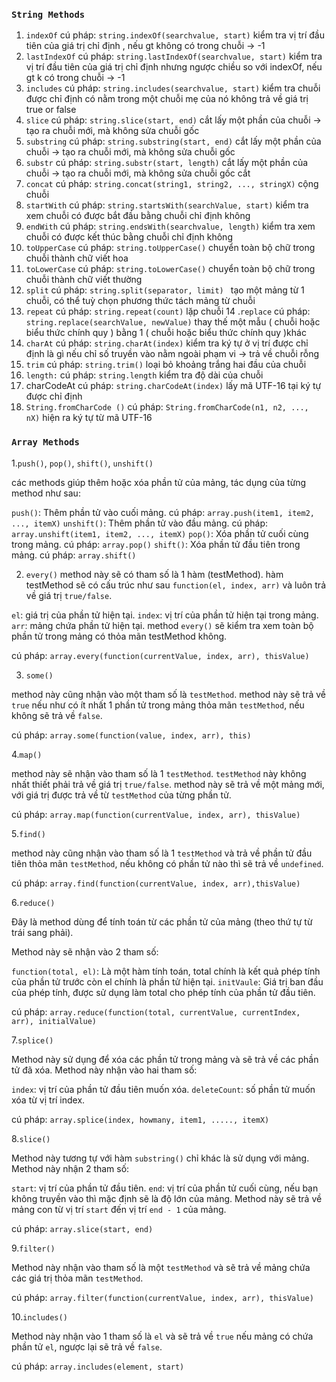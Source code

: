 ### `String Methods`
1. `indexOf`
 cú pháp: `string.indexOf(searchvalue, start)`
 kiểm tra vị trí đầu tiên của giá trị chỉ định , 
 nếu gt không có trong chuỗi -> -1
2. `lastIndexOf`
 cú pháp: `string.lastIndexOf(searchvalue, start)`
 kiểm tra vị trí đầu tiên của giá trị chỉ định nhưng ngược chiều so với indexOf, 
 nếu gt k có trong chuỗi -> -1
3. `includes`
 cú pháp: `string.includes(searchvalue, start)`
 kiểm tra chuỗi được chỉ định có nằm trong một chuỗi mẹ của nó không
 trả về giá trị true or false
4. `slice`
 cú pháp: `string.slice(start, end)`
 cắt lấy một phần của chuỗi -> tạo ra chuỗi mới, mà không sửa chuỗi gốc
5. `substring`
 cú pháp: `string.substring(start, end)`
 cắt lấy một phần của chuỗi -> tạo ra chuỗi mới, mà không sửa chuỗi gốc
6. `substr`
 cú pháp: `string.substr(start, length)`
 cắt lấy một phần của chuỗi -> tạo ra chuỗi mới, mà không sửa chuỗi gốc
 cắt 
7. `concat`
 cú pháp: `string.concat(string1, string2, ..., stringX)`
 cộng chuỗi
8. `startWith`
 cú pháp: `string.startsWith(searchValue, start)`
 kiểm tra xem chuỗi có được bắt đầu bằng chuỗi chỉ định không
9. `endWith`
 cú pháp: `string.endsWith(searchvalue, length)`
 kiểm tra xem chuỗi có được kết thúc bằng chuỗi chỉ định không
10. `toUpperCase`
 cú pháp: `string.toUpperCase()`
 chuyển toàn bộ chữ trong chuỗi thành chữ viết hoa
11. `toLowerCase`
 cú pháp: `string.toLowerCase()`
 chuyển toàn bộ chữ trong chuỗi thành chữ viết thường
12. `split`
 cú pháp: `string.split(separator, limit) `
 tạo một mảng từ 1 chuỗi, có thể tuỳ chọn phương thức tách mảng từ chuỗi
13. `repeat`
 cú pháp: `string.repeat(count)`
 lặp chuỗi
14 .`replace`
 cú pháp: `string.replace(searchValue, newValue)`
 thay thế một mẫu ( chuỗi hoặc biểu thức chính quy ) bằng 1 ( chuỗi hoặc biểu thức chính quy )khác
15. `charAt`
 cú pháp: `string.charAt(index)`
 kiểm tra ký tự ở vị trí được chỉ định là gì
 nếu chỉ số truyền vào nằm ngoài phạm vi -> trả về chuỗi rỗng
16. `trim`
 cú pháp: `string.trim()`
 loại bỏ khoảng trắng hai đầu của chuỗi
17. `length:`
 cú pháp: `string.length`
 kiểm tra độ dài của chuỗi
18. charCodeAt
 cú pháp: `string.charCodeAt(index)`
 lấy mã UTF-16 tại ký tự được chỉ định
19. `String.fromCharCode ()`
 cú pháp: `String.fromCharCode(n1, n2, ..., nX)`
 hiện ra ký tự từ mã UTF-16

### `Array Methods`

1.`push()`, `pop()`, `shift()`, `unshift()`

các methods giúp thêm hoặc xóa phần tử của mảng, tác dụng của từng method như sau:

`push()`: Thêm phần tử vào cuối mảng.
cú pháp: `array.push(item1, item2, ..., itemX)`
`unshift()`: Thêm phần tử vào đầu mảng.
cú pháp: `array.unshift(item1, item2, ..., itemX)`
`pop()`: Xóa phần tử cuối cùng trong mảng.
cú pháp: `array.pop()`
`shift()`: Xóa phần tử đầu tiên trong mảng.
cú pháp: `array.shift()`

2. `every()`
method này sẽ có tham số là 1 hàm (testMethod). 
hàm testMethod sẽ có cấu trúc như sau `function(el, index, arr)` và luôn trả về giá trị `true/false`. 

`el`: giá trị của phần tử hiện tại.
`index`: vị trí của phần tử hiện tại trong mảng.
`arr`: mảng chứa phần tử hiện tại.
method `every()` sẽ kiểm tra xem toàn bộ phần tử trong mảng có thỏa mãn testMethod không.

cú pháp: `array.every(function(currentValue, index, arr), thisValue)`

3. `some()`

method này cũng nhận vào một tham số là `testMethod`.
method này sẽ trả về `true` nếu như có ít nhất 1 phần tử trong mảng thỏa mãn `testMethod`, nếu không sẽ trả về `false`.

cú pháp: `array.some(function(value, index, arr), this)`

4.`map()`

method này sẽ nhận vào tham số là 1 `testMethod`.
`testMethod` này không nhất thiết phải trả về giá trị `true/false`. 
method này sẽ trả về một mảng mới, với giá trị được trả về từ `testMethod` của từng phần tử.

cú pháp: `array.map(function(currentValue, index, arr), thisValue)`

5.`find()`

method này cũng nhận vào tham số là 1 `testMethod` và trả về phần tử đầu tiên thỏa mãn `testMethod`, nếu không có phần tử nào thì sẽ trả về `undefined`.

cú pháp: `array.find(function(currentValue, index, arr),thisValue)`

6.`reduce()`

Đây là method dùng để tính toán từ các phần tử của mảng (theo thứ tự từ trái sang phải).

Method này sẽ nhận vào 2 tham số:

`function(total, el)`: Là một hàm tính toán, total chính là kết quả phép tính của phần tử trước còn el chính là phần tử hiện tại.
`initVaule`: Giá trị ban đầu của phép tính, được sử dụng làm total cho phép tính của phần tử đầu tiên.

cú pháp: `array.reduce(function(total, currentValue, currentIndex, arr), initialValue)`

7.`splice()`

Method này sử dụng để xóa các phần tử trong mảng và sẽ trả về các phần tử đã xóa. Method này nhận vào hai tham số:

`index`: vị trí của phần tử đầu tiên muốn xóa.
`deleteCount`: số phần tử muốn xóa từ vị trí index.

cú pháp: `array.splice(index, howmany, item1, ....., itemX)`

8.`slice()`

Method này tương tự với hàm `substring()` chỉ khác là sử dụng với mảng. Method này nhận 2 tham số:

`start`: vị trí của phần tử đầu tiên.
`end`: vị trí của phần tử cuối cùng, nếu bạn không truyền vào thì mặc định sẽ là độ lớn của mảng.
Method này sẽ trả về mảng con từ vị trí `start` đến vị trí `end - 1` của mảng. 

cú pháp: `array.slice(start, end)`

9.`filter()`

Method này nhận vào tham số là một `testMethod` và sẽ trả về mảng chứa các giá trị thỏa mãn `testMethod`.

cú pháp: `array.filter(function(currentValue, index, arr), thisValue)`

10.`includes()`

Method này nhận vào 1 tham số là `el` và sẽ trả về `true` nếu mảng có chứa phần tử `el`, ngược lại sẽ trả về `false`.

cú pháp: `array.includes(element, start)`